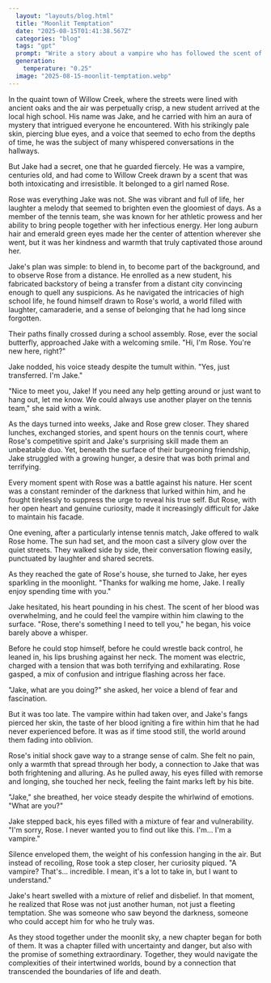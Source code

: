 ```yaml
---
  layout: "layouts/blog.html"
  title: "Moonlit Temptation"
  date: "2025-08-15T01:41:38.567Z"
  categories: "blog"
  tags: "gpt"
  prompt: "Write a story about a vampire who has followed the scent of a girl in high school named rose, she is on the tennis team and loves to be social and has a very friendly out going vibe. Have the vampire pretend to be a new story to get closer to Rose. He gets close enough and eventually they met and get closer. While Jake the vampire tries to resist the urge to bite Rose it gets harder each day. have eventually Jake bite Rose when he walks her home and have Rose be confused and intrigued. Add some spicy scenes to it please. And make it long."
  generation: 
    temperature: "0.25"
  image: "2025-08-15-moonlit-temptation.webp"
---
```

In the quaint town of Willow Creek, where the streets were lined with ancient oaks and the air was perpetually crisp, a new student arrived at the local high school. His name was Jake, and he carried with him an aura of mystery that intrigued everyone he encountered. With his strikingly pale skin, piercing blue eyes, and a voice that seemed to echo from the depths of time, he was the subject of many whispered conversations in the hallways.

But Jake had a secret, one that he guarded fiercely. He was a vampire, centuries old, and had come to Willow Creek drawn by a scent that was both intoxicating and irresistible. It belonged to a girl named Rose.

Rose was everything Jake was not. She was vibrant and full of life, her laughter a melody that seemed to brighten even the gloomiest of days. As a member of the tennis team, she was known for her athletic prowess and her ability to bring people together with her infectious energy. Her long auburn hair and emerald green eyes made her the center of attention wherever she went, but it was her kindness and warmth that truly captivated those around her.

Jake's plan was simple: to blend in, to become part of the background, and to observe Rose from a distance. He enrolled as a new student, his fabricated backstory of being a transfer from a distant city convincing enough to quell any suspicions. As he navigated the intricacies of high school life, he found himself drawn to Rose's world, a world filled with laughter, camaraderie, and a sense of belonging that he had long since forgotten.

Their paths finally crossed during a school assembly. Rose, ever the social butterfly, approached Jake with a welcoming smile. "Hi, I'm Rose. You're new here, right?"

Jake nodded, his voice steady despite the tumult within. "Yes, just transferred. I'm Jake."

"Nice to meet you, Jake! If you need any help getting around or just want to hang out, let me know. We could always use another player on the tennis team," she said with a wink.

As the days turned into weeks, Jake and Rose grew closer. They shared lunches, exchanged stories, and spent hours on the tennis court, where Rose's competitive spirit and Jake's surprising skill made them an unbeatable duo. Yet, beneath the surface of their burgeoning friendship, Jake struggled with a growing hunger, a desire that was both primal and terrifying.

Every moment spent with Rose was a battle against his nature. Her scent was a constant reminder of the darkness that lurked within him, and he fought tirelessly to suppress the urge to reveal his true self. But Rose, with her open heart and genuine curiosity, made it increasingly difficult for Jake to maintain his facade.

One evening, after a particularly intense tennis match, Jake offered to walk Rose home. The sun had set, and the moon cast a silvery glow over the quiet streets. They walked side by side, their conversation flowing easily, punctuated by laughter and shared secrets.

As they reached the gate of Rose's house, she turned to Jake, her eyes sparkling in the moonlight. "Thanks for walking me home, Jake. I really enjoy spending time with you."

Jake hesitated, his heart pounding in his chest. The scent of her blood was overwhelming, and he could feel the vampire within him clawing to the surface. "Rose, there's something I need to tell you," he began, his voice barely above a whisper.

Before he could stop himself, before he could wrestle back control, he leaned in, his lips brushing against her neck. The moment was electric, charged with a tension that was both terrifying and exhilarating. Rose gasped, a mix of confusion and intrigue flashing across her face.

"Jake, what are you doing?" she asked, her voice a blend of fear and fascination.

But it was too late. The vampire within had taken over, and Jake's fangs pierced her skin, the taste of her blood igniting a fire within him that he had never experienced before. It was as if time stood still, the world around them fading into oblivion.

Rose's initial shock gave way to a strange sense of calm. She felt no pain, only a warmth that spread through her body, a connection to Jake that was both frightening and alluring. As he pulled away, his eyes filled with remorse and longing, she touched her neck, feeling the faint marks left by his bite.

"Jake," she breathed, her voice steady despite the whirlwind of emotions. "What are you?"

Jake stepped back, his eyes filled with a mixture of fear and vulnerability. "I'm sorry, Rose. I never wanted you to find out like this. I'm... I'm a vampire."

Silence enveloped them, the weight of his confession hanging in the air. But instead of recoiling, Rose took a step closer, her curiosity piqued. "A vampire? That's... incredible. I mean, it's a lot to take in, but I want to understand."

Jake's heart swelled with a mixture of relief and disbelief. In that moment, he realized that Rose was not just another human, not just a fleeting temptation. She was someone who saw beyond the darkness, someone who could accept him for who he truly was.

As they stood together under the moonlit sky, a new chapter began for both of them. It was a chapter filled with uncertainty and danger, but also with the promise of something extraordinary. Together, they would navigate the complexities of their intertwined worlds, bound by a connection that transcended the boundaries of life and death.

